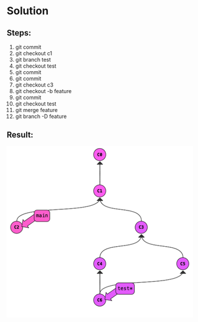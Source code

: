 # Solution

## Steps:

1. git commit
2. git checkout c1
3. git branch test
4. git checkout test
5. git commit
5. git commit
6. git checkout c3
7. git checkout -b feature
8. git commit
9. git checkout test
10. git merge feature
11. git branch -D feature

## Result:

<img src="./1.png" width=600>
